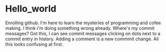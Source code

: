 Hello_world
===========

Enrolling github.
I'm here to learn the mysteries of programming and cofee making.
I think i'm doing something wrong already. Where's my commit messages?
Got this, I can see commit messages clicking on dots next to a commit entry in history. Adding a comment is a new commmit change. All this looks confusing at first. 
